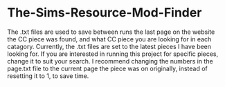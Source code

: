 ﻿# The-Sims-Resource-Mod-Finder
The .txt files are used to save between runs the last page on the website the CC piece was found, and what CC piece you are looking for in each catagory. Currently, the .txt files are set to the latest pieces I have been looking for. If you are interested in running this project for specific pieces, change it to suit your search.
I recommend changing the numbers in the page.txt file to the current page the piece was on originally, instead of resetting it to 1, to save time. 
